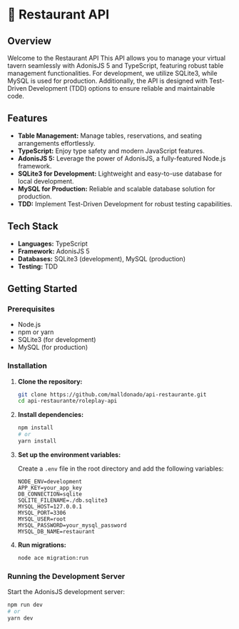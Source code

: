 # 🥕 Restaurant API

## Overview

Welcome to the Restaurant API This API allows you to manage your virtual tavern seamlessly with AdonisJS 5 and TypeScript, featuring robust table management functionalities. For development, we utilize SQLite3, while MySQL is used for production. Additionally, the API is designed with Test-Driven Development (TDD) options to ensure reliable and maintainable code.

## Features

- **Table Management:** Manage tables, reservations, and seating arrangements effortlessly.
- **TypeScript:** Enjoy type safety and modern JavaScript features.
- **AdonisJS 5:** Leverage the power of AdonisJS, a fully-featured Node.js framework.
- **SQLite3 for Development:** Lightweight and easy-to-use database for local development.
- **MySQL for Production:** Reliable and scalable database solution for production.
- **TDD:** Implement Test-Driven Development for robust testing capabilities.

## Tech Stack

- **Languages:** TypeScript
- **Framework:** AdonisJS 5
- **Databases:** SQLite3 (development), MySQL (production)
- **Testing:** TDD

## Getting Started

### Prerequisites

- Node.js
- npm or yarn
- SQLite3 (for development)
- MySQL (for production)

### Installation

1. **Clone the repository:**

    ```bash
    git clone https://github.com/malldonado/api-restaurante.git
    cd api-restaurante/roleplay-api
    ```

2. **Install dependencies:**

    ```bash
    npm install
    # or
    yarn install
    ```

3. **Set up the environment variables:**

    Create a `.env` file in the root directory and add the following variables:

    ```env
    NODE_ENV=development
    APP_KEY=your_app_key
    DB_CONNECTION=sqlite
    SQLITE_FILENAME=./db.sqlite3
    MYSQL_HOST=127.0.0.1
    MYSQL_PORT=3306
    MYSQL_USER=root
    MYSQL_PASSWORD=your_mysql_password
    MYSQL_DB_NAME=restaurant
    ```

4. **Run migrations:**

    ```bash
    node ace migration:run
    ```

### Running the Development Server

Start the AdonisJS development server:

```bash
npm run dev
# or
yarn dev
